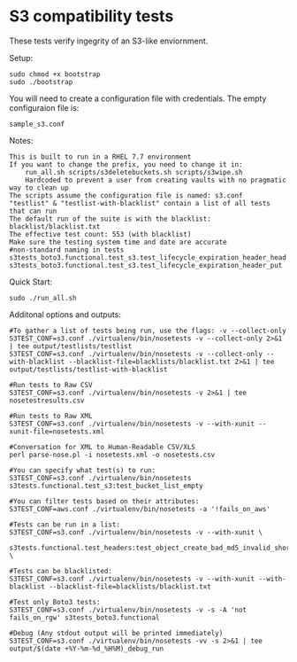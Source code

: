  S3 compatibility tests
========================

These tests verify ingegrity of an S3-like enviornment.

Setup:

	sudo chmod +x bootstrap
	sudo ./bootstrap

You will need to create a configuration file with credentials. The empty configuraion file is:

	sample_s3.conf
	
Notes:

	This is built to run in a RHEL 7.7 environment
	If you want to change the prefix, you need to change it in:
		run_all.sh scripts/s3deletebuckets.sh scripts/s3wipe.sh
		Hardcoded to prevent a user from creating vaults with no pragmatic way to clean up
	The scripts assume the configuration file is named: s3.conf
	"testlist" & "testlist-with-blacklist" contain a list of all tests that can run
	The default run of the suite is with the blacklist: blacklist/blacklist.txt
	The effective test count: 553 (with blacklist)
	Make sure the testing system time and date are accurate
	#non-standard naming in tests
	s3tests_boto3.functional.test_s3.test_lifecycle_expiration_header_head
	s3tests_boto3.functional.test_s3.test_lifecycle_expiration_header_put
	
Quick Start:
	
	sudo ./run_all.sh
	
Additonal options and outputs:

	#To gather a list of tests being run, use the flags: -v --collect-only
	S3TEST_CONF=s3.conf ./virtualenv/bin/nosetests -v --collect-only 2>&1 | tee output/testlists/testlist
	S3TEST_CONF=s3.conf ./virtualenv/bin/nosetests -v --collect-only --with-blacklist --blacklist-file=blacklists/blacklist.txt 2>&1 | tee output/testlists/testlist-with-blacklist
	
	#Run tests to Raw CSV
	S3TEST_CONF=s3.conf ./virtualenv/bin/nosetests -v 2>&1 | tee nosetestresults.csv
	
	#Run tests to Raw XML
	S3TEST_CONF=s3.conf ./virtualenv/bin/nosetests -v --with-xunit --xunit-file=nosetests.xml
	
	#Conversation for XML to Human-Readable CSV/XLS
	perl parse-nose.pl -i nosetests.xml -o nosetests.csv

	#You can specify what test(s) to run:
	S3TEST_CONF=s3.conf ./virtualenv/bin/nosetests s3tests.functional.test_s3:test_bucket_list_empty

	#You can filter tests based on their attributes:
	S3TEST_CONF=aws.conf ./virtualenv/bin/nosetests -a '!fails_on_aws'

	#Tests can be run in a list:
	S3TEST_CONF=s3.conf ./virtualenv/bin/nosetests -v --with-xunit \
		s3tests.functional.test_headers:test_object_create_bad_md5_invalid_short \
		
	#Tests can be blacklisted:
	S3TEST_CONF=s3.conf ./virtualenv/bin/nosetests -v --with-xunit --with-blacklist --blacklist-file=blacklists/blacklist.txt
	
	#Test only Boto3 tests:
	S3TEST_CONF=s3.conf ./virtualenv/bin/nosetests -v -s -A 'not fails_on_rgw' s3tests_boto3.functional
		
	#Debug (Any stdout output will be printed immediately)
	S3TEST_CONF=s3.conf ./virtualenv/bin/nosetests -vv -s 2>&1 | tee output/$(date +%Y-%m-%d_%H%M)_debug_run
